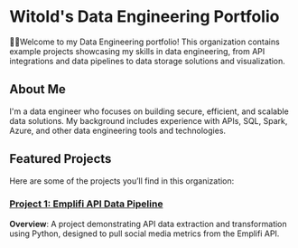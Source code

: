 # Witold's Data Engineering Portfolio

🙋‍♀️Welcome to my Data Engineering portfolio! This organization contains example projects showcasing my skills in data engineering, from API integrations and data pipelines to data storage solutions and visualization.

## About Me

I'm a data engineer who focuses on building secure, efficient, and scalable data solutions. My background includes experience with APIs, SQL, Spark, Azure, and other data engineering tools and technologies.

## Featured Projects

Here are some of the projects you’ll find in this organization:

### [Project 1: Emplifi API Data Pipeline](https://github.com/WitoldDataEngineering/EmplifiAPIDataPipeline)
**Overview**: A project demonstrating API data extraction and transformation using Python, designed to pull social media metrics from the Emplifi API.


<!--

**Here are some ideas to get you started:**

🙋‍♀️ A short introduction - what is your organization all about?
🌈 Contribution guidelines - how can the community get involved?
👩‍💻 Useful resources - where can the community find your docs? Is there anything else the community should know?
🍿 Fun facts - what does your team eat for breakfast?
🧙 Remember, you can do mighty things with the power of [Markdown](https://docs.github.com/github/writing-on-github/getting-started-with-writing-and-formatting-on-github/basic-writing-and-formatting-syntax)
-->
